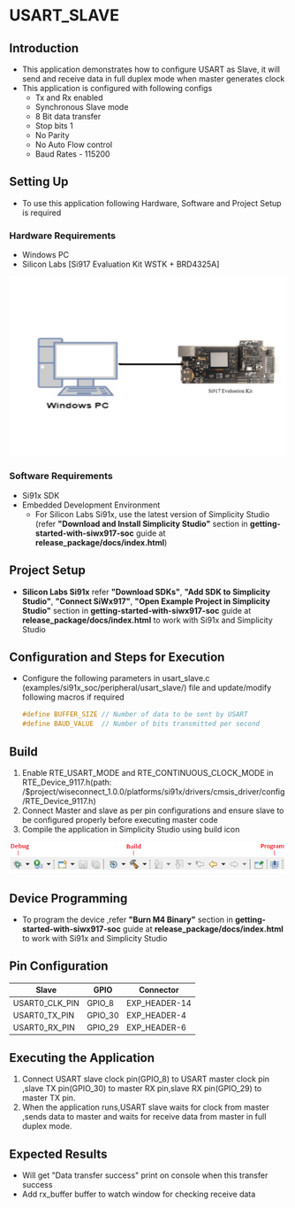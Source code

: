 # USART_SLAVE

## Introduction 
- This application demonstrates how to configure USART as Slave, it will send and receive data in full duplex mode when master generates clock
- This application is configured with following configs
  - Tx and Rx enabled
  - Synchronous Slave mode
  - 8 Bit data transfer
  - Stop bits 1
  - No Parity
  - No Auto Flow control
  - Baud Rates - 115200
  
## Setting Up 
- To use this application following Hardware, Software and Project Setup is required

### Hardware Requirements
  - Windows PC 
  - Silicon Labs [Si917 Evaluation Kit WSTK + BRD4325A]
  
![Figure: Introduction](resources/readme/image517a.png)

### Software Requirements
  - Si91x SDK
  - Embedded Development Environment
    - For Silicon Labs Si91x, use the latest version of Simplicity Studio (refer **"Download and Install Simplicity Studio"** section in **getting-started-with-siwx917-soc** guide at **release_package/docs/index.html**)   

## Project Setup
- **Silicon Labs Si91x** refer **"Download SDKs"**, **"Add SDK to Simplicity Studio"**, **"Connect SiWx917"**, **"Open Example Project in Simplicity Studio"** section in **getting-started-with-siwx917-soc** guide at **release_package/docs/index.html** to work with Si91x and Simplicity Studio

## Configuration and Steps for Execution

- Configure the following parameters in usart_slave.c (examples/si91x_soc/peripheral/usart_slave/) file and update/modify following macros if required
   ```C
   #define BUFFER_SIZE // Number of data to be sent by USART
   #define BAUD_VALUE  // Number of bits transmitted per second
   ```


## Build
1. Enable RTE_USART_MODE and RTE_CONTINUOUS_CLOCK_MODE in RTE_Device_9117.h(path: /$project/wiseconnect_1.0.0/platforms/si91x/drivers/cmsis_driver/config/RTE_Device_9117.h)
2. Connect Master and slave as per pin configurations and ensure slave to be configured properly before executing master code
3. Compile the application in Simplicity Studio using build icon

![Figure: Build run and Debug](resources/readme/image517c.png)

## Device Programming
- To program the device ,refer **"Burn M4 Binary"** section in **getting-started-with-siwx917-soc** guide at **release_package/docs/index.html** to work with Si91x and Simplicity Studio

## Pin Configuration
 Slave | GPIO | Connector |
|--- | ---| ---| 
|USART0_CLK_PIN|GPIO_8 | EXP_HEADER-14 |
|USART0_TX_PIN |GPIO_30| EXP_HEADER-4  |
|USART0_RX_PIN |GPIO_29| EXP_HEADER-6  |

## Executing the Application
1. Connect USART slave clock pin(GPIO_8) to USART master clock pin ,slave TX pin(GPIO_30) to master RX pin,slave RX pin(GPIO_29) to master TX pin.
2. When the application runs,USART slave waits for clock from master ,sends data to master and waits for receive data from master in full duplex mode.

## Expected Results 
 - Will get "Data transfer success" print on console when this transfer success 
 - Add rx_buffer buffer to watch window for checking receive data
 

  
